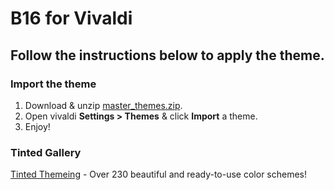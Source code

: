 # B16 for Vivaldi

## Follow the instructions below to apply the theme.

### Import the theme

1.  Download & unzip [master_themes.zip](https://github.com/flawless458/base16-vivaldi/releases/tag/v0).
2.  Open vivaldi **Settings > Themes** & click **Import** a theme.
3.  Enjoy!

### Tinted Gallery
[Tinted Themeing](https://tinted-theming.github.io/tinted-gallery/) - Over 230 beautiful and ready-to-use color schemes!